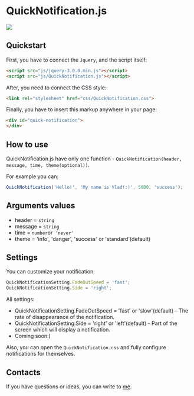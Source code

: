 # QuickNotification.js

![](https://4.downloader.disk.yandex.ua/preview/d6bc5b6b11b4d2b9a70ed00a72b55aa05f3ac82425315b0cd4eb9071421320ab/inf/0S7VfByo7GUS3gXenS0UfeHvuzt1ppxoc607J0Y74EQeWkBkkDaMROeI-VE1Lhto0_a0vIKrH-sO7bPCJ9FHYw%3D%3D?uid=214491805&filename=QuickNotification.png&disposition=inline&hash=&limit=0&content_type=image%2Fpng&tknv=v2&size=1280x827)

Quickstart
--------

First, you have to connect the `Jquery`, and the script itself:

```html
<script src="js/jquery-3.0.0.min.js"></script>
<script src="js/QuickNotification.js"></script>
```

After, you need to connect the CSS style:

```html
<link rel="stylesheet" href="css/QuickNotification.css">
```

Finally, you have to insert this markup anywhere in your page:

```html
<div id="quick-notification">
</div>
```

How to use
--------

QuickNotification.js have only one function - `QuickNotification(header, message, time, theme(optional))`.

For example you can:

```js
QuickNotification('Hello!', 'My name is Vlad!:)', 5000, 'success');
```

Arguments values
--------

* header = `string`
* message = `string`
* time = `number`or` 'never'`
* theme = 'info', 'danger', 'success' or 'standard'(default)

Settings
--------

You can customize your notification:

```js
QuickNotificationSetting.FadeOutSpeed = 'fast';
QuickNotificationSetting.Side = 'right';
```

All settings:

* QuickNotificationSetting.FadeOutSpeed = 'fast' or 'slow'(default) - The rate of disappearance of the notification.
* QuickNotificationSetting.Side = 'right' or 'left'(default) - Part of the screen which will display a notification.
* Coming soon:)

Also, you can open the `QuickNotification.css` and fully configure notifications for themselves.

Contacts
--------

If you have questions or ideas, you can write to [me](https://new.vk.com/bitfox4d).